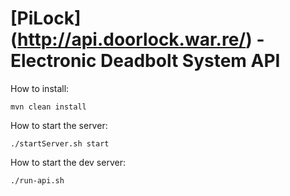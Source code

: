 # [PiLock] (http://api.doorlock.war.re/) - Electronic Deadbolt System API


How to install: 
```
mvn clean install
```


How to start the server:
```
./startServer.sh start
```


How to start the dev server:
```
./run-api.sh
```
